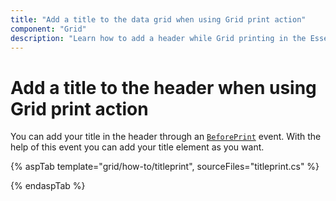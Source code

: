 ```yaml
---
title: "Add a title to the data grid when using Grid print action"
component: "Grid"
description: "Learn how to add a header while Grid printing in the Essential JS 2 DataGrid control."
---
```


# Add a title to the header when using Grid print action

You can add your title in the header through an [`BeforePrint`](https://help.syncfusion.com/cr/cref_files/aspnetcore-js2/Syncfusion.EJ2~Syncfusion.EJ2.Grids.Grid~BeforePrint.html) event. With the help of this event you can add your title element as you want.

{% aspTab template="grid/how-to/titleprint", sourceFiles="titleprint.cs" %}

{% endaspTab %}